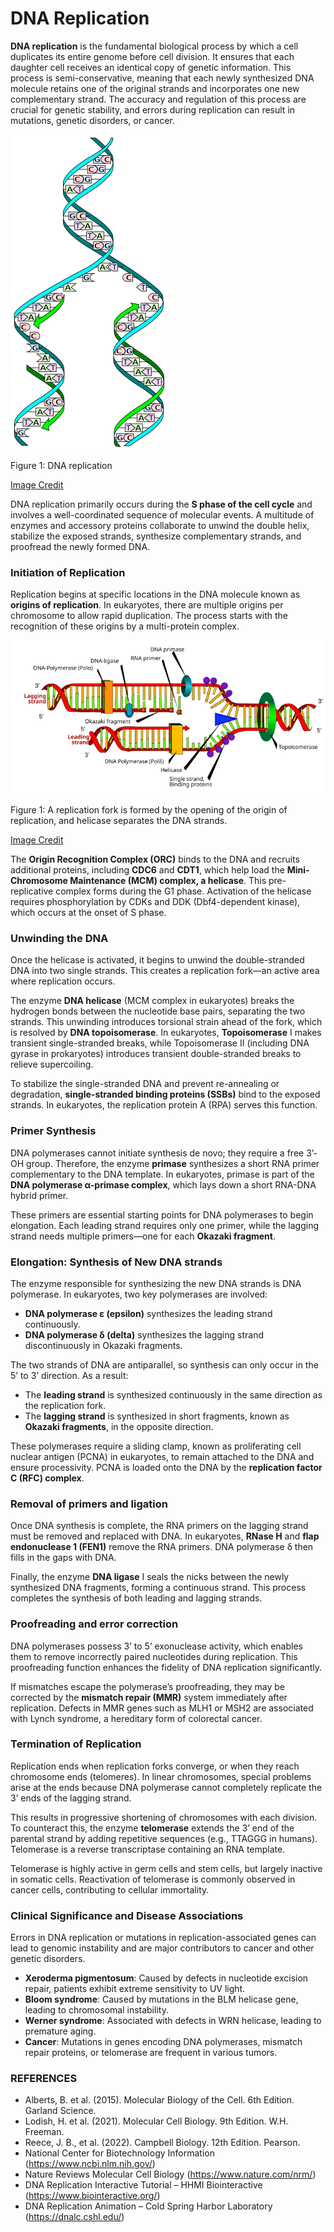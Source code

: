 # DNA Replication

**DNA replication** is the fundamental biological process by which a
cell duplicates its entire genome before cell division. It ensures that
each daughter cell receives an identical copy of genetic information.
This process is semi-conservative, meaning that each newly synthesized
DNA molecule retains one of the original strands and incorporates one
new complementary strand. The accuracy and regulation of this process
are crucial for genetic stability, and errors during replication can
result in mutations, genetic disorders, or cancer.

<img src="Figures/DNA replication.png" alt="Figure 1: DNA replication" width="250" />
<p class="caption">
Figure 1: DNA replication
</p>

[Image
Credit](https://en.wikipedia.org/wiki/DNA_replication#/media/File:DNA_replication_split.svg)

DNA replication primarily occurs during the **S phase of the cell
cycle** and involves a well-coordinated sequence of molecular events. A
multitude of enzymes and accessory proteins collaborate to unwind the
double helix, stabilize the exposed strands, synthesize complementary
strands, and proofread the newly formed DNA.

### Initiation of Replication

Replication begins at specific locations in the DNA molecule known as
**origins of replication**. In eukaryotes, there are multiple origins
per chromosome to allow rapid duplication. The process starts with the
recognition of these origins by a multi-protein complex.

<img src="Figures/DNA_replication1.png" alt="Figure 1: A replication fork is formed by the opening of the origin of replication, and helicase separates the DNA strands." width="691" />
<p class="caption">
Figure 1: A replication fork is formed by the opening of the origin of
replication, and helicase separates the DNA strands.
</p>

[Image
Credit](https://en.m.wikipedia.org/wiki/File:DNA_replication_en.svg)

The **Origin Recognition Complex (ORC)** binds to the DNA and recruits
additional proteins, including **CDC6** and **CDT1**, which help load
the **Mini-Chromosome Maintenance (MCM) complex, a helicase**. This
pre-replicative complex forms during the G1 phase. Activation of the
helicase requires phosphorylation by CDKs and DDK (Dbf4-dependent
kinase), which occurs at the onset of S phase.

### Unwinding the DNA

Once the helicase is activated, it begins to unwind the double-stranded
DNA into two single strands. This creates a replication fork—an active
area where replication occurs.

The enzyme **DNA helicase** (MCM complex in eukaryotes) breaks the
hydrogen bonds between the nucleotide base pairs, separating the two
strands. This unwinding introduces torsional strain ahead of the fork,
which is resolved by **DNA topoisomerase**. In eukaryotes,
**Topoisomerase** I makes transient single-stranded breaks, while
Topoisomerase II (including DNA gyrase in prokaryotes) introduces
transient double-stranded breaks to relieve supercoiling.

To stabilize the single-stranded DNA and prevent re-annealing or
degradation, **single-stranded binding proteins (SSBs)** bind to the
exposed strands. In eukaryotes, the replication protein A (RPA) serves
this function.

### Primer Synthesis

DNA polymerases cannot initiate synthesis de novo; they require a free
3’-OH group. Therefore, the enzyme **primase** synthesizes a short RNA
primer complementary to the DNA template. In eukaryotes, primase is part
of the **DNA polymerase α-primase complex**, which lays down a short
RNA-DNA hybrid primer.

These primers are essential starting points for DNA polymerases to begin
elongation. Each leading strand requires only one primer, while the
lagging strand needs multiple primers—one for each **Okazaki fragment**.

### Elongation: Synthesis of New DNA strands

The enzyme responsible for synthesizing the new DNA strands is DNA
polymerase. In eukaryotes, two key polymerases are involved:

-   **DNA polymerase ε (epsilon)** synthesizes the leading strand
    continuously.
-   **DNA polymerase δ (delta)** synthesizes the lagging strand
    discontinuously in Okazaki fragments.

The two strands of DNA are antiparallel, so synthesis can only occur in
the 5’ to 3’ direction. As a result:

-   The **leading strand** is synthesized continuously in the same
    direction as the replication fork.
-   The **lagging strand** is synthesized in short fragments, known as
    **Okazaki fragments**, in the opposite direction.

These polymerases require a sliding clamp, known as proliferating cell
nuclear antigen (PCNA) in eukaryotes, to remain attached to the DNA and
ensure processivity. PCNA is loaded onto the DNA by the **replication
factor C (RFC) complex**.

### Removal of primers and ligation

Once DNA synthesis is complete, the RNA primers on the lagging strand
must be removed and replaced with DNA. In eukaryotes, **RNase H** and
**flap endonuclease 1 (FEN1)** remove the RNA primers. DNA polymerase δ
then fills in the gaps with DNA.

Finally, the enzyme **DNA ligase** I seals the nicks between the newly
synthesized DNA fragments, forming a continuous strand. This process
completes the synthesis of both leading and lagging strands.

### Proofreading and error correction

DNA polymerases possess 3’ to 5’ exonuclease activity, which enables
them to remove incorrectly paired nucleotides during replication. This
proofreading function enhances the fidelity of DNA replication
significantly.

If mismatches escape the polymerase’s proofreading, they may be
corrected by the **mismatch repair (MMR)** system immediately after
replication. Defects in MMR genes such as MLH1 or MSH2 are associated
with Lynch syndrome, a hereditary form of colorectal cancer.

### Termination of Replication

Replication ends when replication forks converge, or when they reach
chromosome ends (telomeres). In linear chromosomes, special problems
arise at the ends because DNA polymerase cannot completely replicate the
3’ ends of the lagging strand.

This results in progressive shortening of chromosomes with each
division. To counteract this, the enzyme **telomerase** extends the 3’
end of the parental strand by adding repetitive sequences (e.g., TTAGGG
in humans). Telomerase is a reverse transcriptase containing an RNA
template.

Telomerase is highly active in germ cells and stem cells, but largely
inactive in somatic cells. Reactivation of telomerase is commonly
observed in cancer cells, contributing to cellular immortality.

### Clinical Significance and Disease Associations

Errors in DNA replication or mutations in replication-associated genes
can lead to genomic instability and are major contributors to cancer and
other genetic disorders.

-   **Xeroderma pigmentosum**: Caused by defects in nucleotide excision
    repair, patients exhibit extreme sensitivity to UV light.
-   **Bloom syndrome**: Caused by mutations in the BLM helicase gene,
    leading to chromosomal instability.
-   **Werner syndrome**: Associated with defects in WRN helicase,
    leading to premature aging.
-   **Cancer**: Mutations in genes encoding DNA polymerases, mismatch
    repair proteins, or telomerase are frequent in various tumors.

### REFERENCES

-   Alberts, B. et al. (2015). Molecular Biology of the Cell. 6th
    Edition. Garland Science.
-   Lodish, H. et al. (2021). Molecular Cell Biology. 9th Edition. W.H.
    Freeman.
-   Reece, J. B., et al. (2022). Campbell Biology. 12th Edition.
    Pearson.
-   National Center for Biotechnology Information
    (<https://www.ncbi.nlm.nih.gov/>)
-   Nature Reviews Molecular Cell Biology
    (<https://www.nature.com/nrm/>)
-   DNA Replication Interactive Tutorial – HHMI Biointeractive
    (<https://www.biointeractive.org/>)
-   DNA Replication Animation – Cold Spring Harbor Laboratory
    (<https://dnalc.cshl.edu/>)
